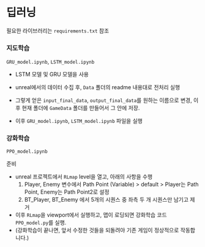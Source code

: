 # 딥러닝

필요한 라이브러리는 `requirements.txt` 참조





### 지도학습

`GRU_model.ipynb`, `LSTM_model.ipynb`

- LSTM 모델 및 GRU 모델을 사용

- unreal에서의 데이터 수집 후, `Data` 폴더의 readme 내용대로 전처리 실행
- 그렇게 얻은 `input_final_data`, `output_final_data`를 원하는 이름으로 변경, 이후 현재 폴더에 `GameData` 폴더를 만들어서 그 안에 저장.
- 이후 `GRU_model.ipynb`, `LSTM_model.ipynb` 파일을 실행



### 강화학습

`PPO_model.ipynb`

준비

- unreal 프로젝트에서 `RLmap` level을 열고, 아래의 사항을 수행
  1. Player, Enemy 변수에서 Path Point (Variable) > default >  Player는 Path Point, Enemy는 Path Point2로 설정
  2. BT_Player, BT_Enemy 에서 5개의 시퀀스 중 좌측 두 개 시퀀스만 남기고 제거
- 이후 `RLmap`을 viewport에서 실행하고, 맵이 로딩되면 강화학습 코드 `PPO_model.py`를 실행.
- (강화학습이 끝나면, 앞서 수정한 것들을 되돌려야 기존 게임이 정상적으로 작동합니다.)

